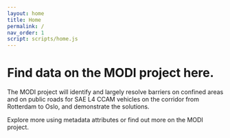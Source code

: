 ```yaml
---
layout: home
title: Home
permalink: /
nav_order: 1
script: scripts/home.js
---
```


# Find data on the MODI project here.

The MODI project will identify and largely resolve barriers on confined areas and on public roads for SAE L4 CCAM vehicles on the corridor from Rotterdam to Oslo, and demonstrate the solutions. 

Explore more using metadata attributes or find out more on the MODI project.